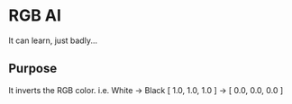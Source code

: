 # RGB AI
It can learn, just badly...

## Purpose
It inverts the RGB color.
i.e.
White -> Black
[ 1.0, 1.0, 1.0 ] -> [ 0.0, 0.0, 0.0 ]


